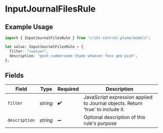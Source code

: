 # InputJournalFilesRule

## Example Usage

```typescript
import { InputJournalFilesRule } from "cribl-control-plane/models";

let value: InputJournalFilesRule = {
  filter: "<value>",
  description: "gosh cumbersome thyme whoever fess gee pish",
};
```

## Fields

| Field                                                                          | Type                                                                           | Required                                                                       | Description                                                                    |
| ------------------------------------------------------------------------------ | ------------------------------------------------------------------------------ | ------------------------------------------------------------------------------ | ------------------------------------------------------------------------------ |
| `filter`                                                                       | *string*                                                                       | :heavy_check_mark:                                                             | JavaScript expression applied to Journal objects. Return 'true' to include it. |
| `description`                                                                  | *string*                                                                       | :heavy_minus_sign:                                                             | Optional description of this rule's purpose                                    |